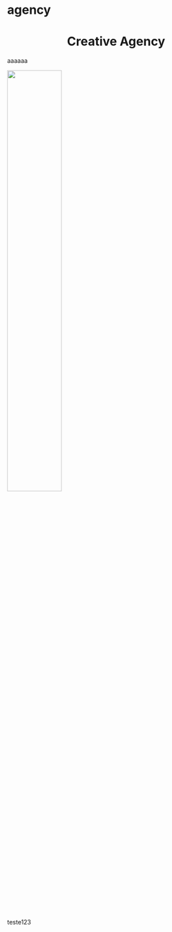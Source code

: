 # agency
<h1 align="center"> Creative Agency </h1>

aaaaaa

<div align="left">
<img src="https://user-images.githubusercontent.com/108352730/189651492-53dc6611-7f48-44ad-8a17-d476a6bdb32d.jpg" width="50%">

</div>

teste123

